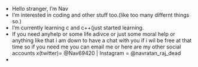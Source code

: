 -  Hello stranger, I’m Nav
-  I’m interested in coding and other stuff too.(like too many differnt things so.)
-  I’m currently learning c and c++(just started learning.
-  If you need anyhelp or some life adivce or just some moral help or anything like that i am down to have a chat with you if i wil be free at that time so if you need me you can email me or here are my other social accounts x(twitter)= @Nav69420 | Instagram = @navratan_raj_dead
-  

<!---
Nav69420/Nav69420 is a ✨ special ✨ repository because its `README.md` (this file) appears on your GitHub profile.
You can click the Preview link to take a look at your changes.
--->
